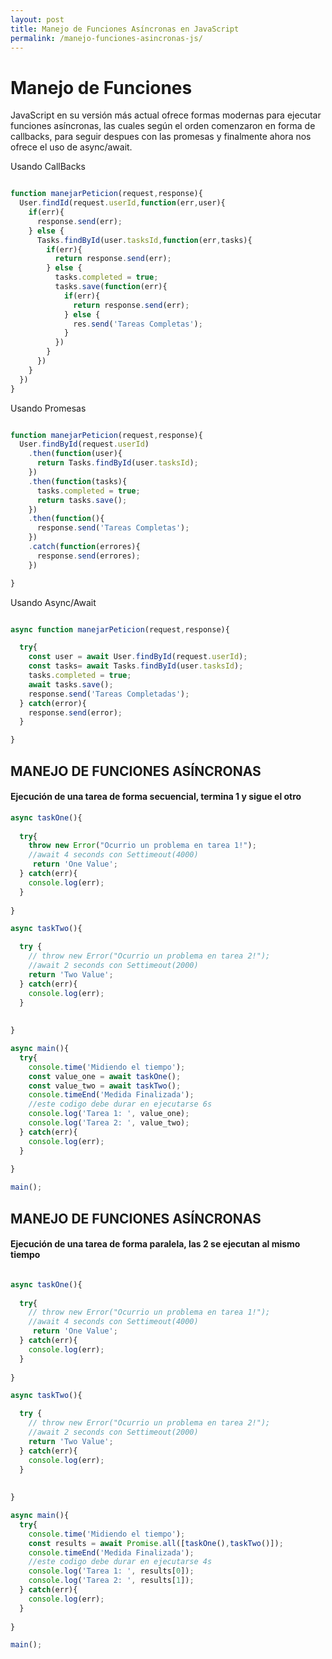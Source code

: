 ```yaml
---
layout: post
title: Manejo de Funciones Asíncronas en JavaScript
permalink: /manejo-funciones-asincronas-js/
---
```


# Manejo de Funciones

JavaScript en su versión más actual ofrece formas modernas para ejecutar funciones asíncronas, las cuales según el orden
comenzaron en forma de callbacks, para seguir despues con las promesas y finalmente ahora nos ofrece el uso de async/await.

Usando CallBacks
```javascript

function manejarPeticion(request,response){
  User.findId(request.userId,function(err,user){
    if(err){
      response.send(err);
    } else {
      Tasks.findById(user.tasksId,function(err,tasks){
        if(err){
          return response.send(err);
        } else {
          tasks.completed = true;
          tasks.save(function(err){
            if(err){
              return response.send(err);
            } else {
              res.send('Tareas Completas');
            }
          })
        }
      })
    }
  })
}

```

Usando Promesas

```javascript

function manejarPeticion(request,response){
  User.findById(request.userId)
    .then(function(user){
      return Tasks.findById(user.tasksId);
    })
    .then(function(tasks){
      tasks.completed = true;
      return tasks.save();
    })
    .then(function(){
      response.send('Tareas Completas');
    })
    .catch(function(errores){
      response.send(errores);
    })

}

```

Usando Async/Await

```javascript

async function manejarPeticion(request,response){

  try{
    const user = await User.findById(request.userId);
    const tasks= await Tasks.findById(user.tasksId);
    tasks.completed = true;
    await tasks.save();
    response.send('Tareas Completadas');
  } catch(error){
    response.send(error);
  }

}

```

## MANEJO DE FUNCIONES ASÍNCRONAS

#### Ejecución de una tarea de forma secuencial, termina 1 y sigue el otro

```javascript
async taskOne(){
  
  try{
    throw new Error("Ocurrio un problema en tarea 1!");
    //await 4 seconds con Settimeout(4000)
     return 'One Value';
  } catch(err){
    console.log(err);
  }  
 
}

async taskTwo(){

  try {
    // throw new Error("Ocurrio un problema en tarea 2!");
    //await 2 seconds con Settimeout(2000)
    return 'Two Value';
  } catch(err){
    console.log(err);
  }
  
 
}

async main(){
  try{
    console.time('Midiendo el tiempo');
    const value_one = await taskOne();
    const value_two = await taskTwo();
    console.timeEnd('Medida Finalizada');
    //este codigo debe durar en ejecutarse 6s
    console.log('Tarea 1: ', value_one);
    console.log('Tarea 2: ', value_two);
  } catch(err){
    console.log(err);
  }
  
}

main();

```

## MANEJO DE FUNCIONES ASÍNCRONAS

#### Ejecución de una tarea de forma paralela, las 2 se ejecutan al mismo tiempo

```javascript

async taskOne(){
  
  try{
    // throw new Error("Ocurrio un problema en tarea 1!");
    //await 4 seconds con Settimeout(4000)
     return 'One Value';
  } catch(err){
    console.log(err);
  }  
 
}

async taskTwo(){

  try {
    // throw new Error("Ocurrio un problema en tarea 2!");
    //await 2 seconds con Settimeout(2000)
    return 'Two Value';
  } catch(err){
    console.log(err);
  }
  
 
}

async main(){
  try{
    console.time('Midiendo el tiempo');
    const results = await Promise.all([taskOne(),taskTwo()]);    
    console.timeEnd('Medida Finalizada');
    //este codigo debe durar en ejecutarse 4s
    console.log('Tarea 1: ', results[0]);
    console.log('Tarea 2: ', results[1]);
  } catch(err){
    console.log(err);
  }
  
}

main();

```

